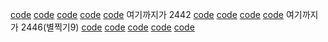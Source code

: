 [code](https://github.com/jun-yub-kim/algorithm_study/blob/main/2438.cpp)
[code](https://github.com/jun-yub-kim/algorithm_study/blob/main/2439.cpp)
[code](https://github.com/jun-yub-kim/algorithm_study/blob/main/2440.cpp)
[code](https://github.com/jun-yub-kim/algorithm_study/blob/main/2441.cpp)
[code](https://github.com/jun-yub-kim/algorithm_study/blob/main/2442.cpp)
여기까지가 2442
[code](https://github.com/jun-yub-kim/algorithm_study/blob/main/2443.cpp)
[code](https://github.com/jun-yub-kim/algorithm_study/blob/main/2444.cpp)
[code](https://github.com/jun-yub-kim/algorithm_study/blob/main/2445.cpp)
[code](https://github.com/jun-yub-kim/algorithm_study/blob/main/2446.cpp)
여기까지가 2446(별찍기9)
[code](https://github.com/jun-yub-kim/algorithm_study/blob/main/10900.cpp)
[code](https://github.com/jun-yub-kim/algorithm_study/blob/main/10901.cpp)
[code](https://github.com/jun-yub-kim/algorithm_study/blob/main/10902.cpp)
[code](https://github.com/jun-yub-kim/algorithm_study/blob/main/10905.cpp)
[code](https://github.com/jun-yub-kim/algorithm_study/blob/main/10906.cpp)

